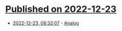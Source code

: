 # [Published on 2022-12-23](index.md)

* [2022-12-23, 08:32:07](https://news.ycombinator.com/item?id=34103538) - [Analog](https://www.nikki.lol/analog/)

